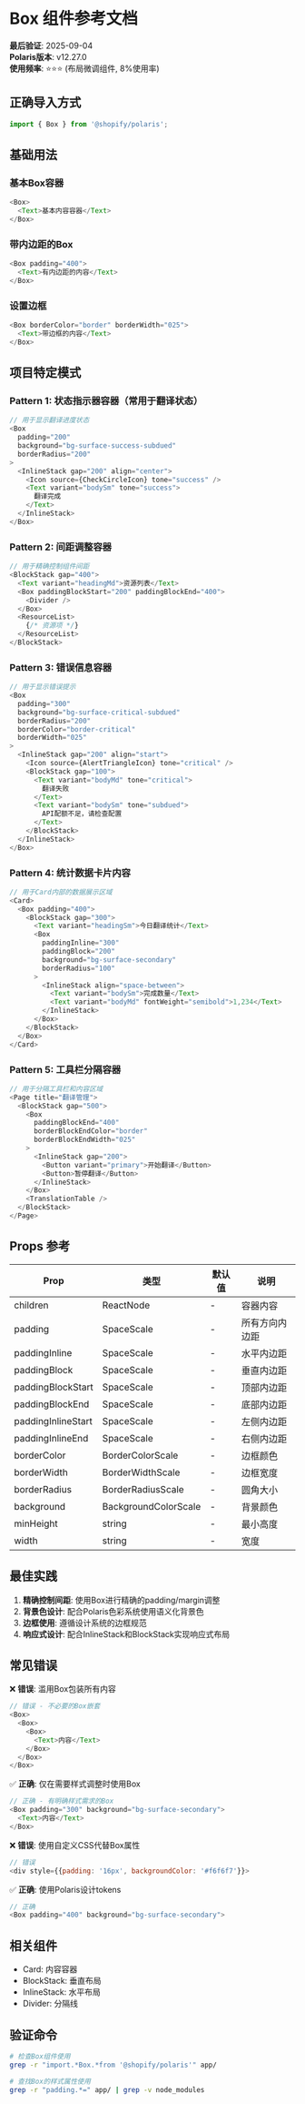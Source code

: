 # Box 组件参考文档

**最后验证**: 2025-09-04  
**Polaris版本**: v12.27.0  
**使用频率**: ⭐⭐⭐ (布局微调组件, 8%使用率)

## 正确导入方式

```javascript
import { Box } from '@shopify/polaris';
```

## 基础用法

### 基本Box容器
```javascript
<Box>
  <Text>基本内容容器</Text>
</Box>
```

### 带内边距的Box
```javascript
<Box padding="400">
  <Text>有内边距的内容</Text>
</Box>
```

### 设置边框
```javascript
<Box borderColor="border" borderWidth="025">
  <Text>带边框的内容</Text>
</Box>
```

## 项目特定模式

### Pattern 1: 状态指示器容器（常用于翻译状态）
```javascript
// 用于显示翻译进度状态
<Box 
  padding="200" 
  background="bg-surface-success-subdued"
  borderRadius="200"
>
  <InlineStack gap="200" align="center">
    <Icon source={CheckCircleIcon} tone="success" />
    <Text variant="bodySm" tone="success">
      翻译完成
    </Text>
  </InlineStack>
</Box>
```

### Pattern 2: 间距调整容器
```javascript
// 用于精确控制组件间距
<BlockStack gap="400">
  <Text variant="headingMd">资源列表</Text>
  <Box paddingBlockStart="200" paddingBlockEnd="400">
    <Divider />
  </Box>
  <ResourceList>
    {/* 资源项 */}
  </ResourceList>
</BlockStack>
```

### Pattern 3: 错误信息容器
```javascript
// 用于显示错误提示
<Box 
  padding="300"
  background="bg-surface-critical-subdued"
  borderRadius="200"
  borderColor="border-critical"
  borderWidth="025"
>
  <InlineStack gap="200" align="start">
    <Icon source={AlertTriangleIcon} tone="critical" />
    <BlockStack gap="100">
      <Text variant="bodyMd" tone="critical">
        翻译失败
      </Text>
      <Text variant="bodySm" tone="subdued">
        API配额不足，请检查配置
      </Text>
    </BlockStack>
  </InlineStack>
</Box>
```

### Pattern 4: 统计数据卡片内容
```javascript
// 用于Card内部的数据展示区域
<Card>
  <Box padding="400">
    <BlockStack gap="300">
      <Text variant="headingSm">今日翻译统计</Text>
      <Box 
        paddingInline="300"
        paddingBlock="200"
        background="bg-surface-secondary"
        borderRadius="100"
      >
        <InlineStack align="space-between">
          <Text variant="bodySm">完成数量</Text>
          <Text variant="bodyMd" fontWeight="semibold">1,234</Text>
        </InlineStack>
      </Box>
    </BlockStack>
  </Box>
</Card>
```

### Pattern 5: 工具栏分隔容器
```javascript
// 用于分隔工具栏和内容区域
<Page title="翻译管理">
  <BlockStack gap="500">
    <Box 
      paddingBlockEnd="400"
      borderBlockEndColor="border"
      borderBlockEndWidth="025"
    >
      <InlineStack gap="200">
        <Button variant="primary">开始翻译</Button>
        <Button>暂停翻译</Button>
      </InlineStack>
    </Box>
    <TranslationTable />
  </BlockStack>
</Page>
```

## Props 参考

| Prop | 类型 | 默认值 | 说明 |
|------|------|--------|------|
| children | ReactNode | - | 容器内容 |
| padding | SpaceScale | - | 所有方向内边距 |
| paddingInline | SpaceScale | - | 水平内边距 |
| paddingBlock | SpaceScale | - | 垂直内边距 |
| paddingBlockStart | SpaceScale | - | 顶部内边距 |
| paddingBlockEnd | SpaceScale | - | 底部内边距 |
| paddingInlineStart | SpaceScale | - | 左侧内边距 |
| paddingInlineEnd | SpaceScale | - | 右侧内边距 |
| borderColor | BorderColorScale | - | 边框颜色 |
| borderWidth | BorderWidthScale | - | 边框宽度 |
| borderRadius | BorderRadiusScale | - | 圆角大小 |
| background | BackgroundColorScale | - | 背景颜色 |
| minHeight | string | - | 最小高度 |
| width | string | - | 宽度 |

## 最佳实践

1. **精确控制间距**: 使用Box进行精确的padding/margin调整
2. **背景色设计**: 配合Polaris色彩系统使用语义化背景色
3. **边框使用**: 遵循设计系统的边框规范
4. **响应式设计**: 配合InlineStack和BlockStack实现响应式布局

## 常见错误

❌ **错误**: 滥用Box包装所有内容
```javascript
// 错误 - 不必要的Box嵌套
<Box>
  <Box>
    <Box>
      <Text>内容</Text>
    </Box>
  </Box>
</Box>
```

✅ **正确**: 仅在需要样式调整时使用Box
```javascript
// 正确 - 有明确样式需求的Box
<Box padding="300" background="bg-surface-secondary">
  <Text>内容</Text>
</Box>
```

❌ **错误**: 使用自定义CSS代替Box属性
```javascript
// 错误
<div style={{padding: '16px', backgroundColor: '#f6f6f7'}}>
```

✅ **正确**: 使用Polaris设计tokens
```javascript
// 正确
<Box padding="400" background="bg-surface-secondary">
```

## 相关组件
- Card: 内容容器
- BlockStack: 垂直布局
- InlineStack: 水平布局
- Divider: 分隔线

## 验证命令
```bash
# 检查Box组件使用
grep -r "import.*Box.*from '@shopify/polaris'" app/

# 查找Box的样式属性使用
grep -r "padding.*=" app/ | grep -v node_modules
```